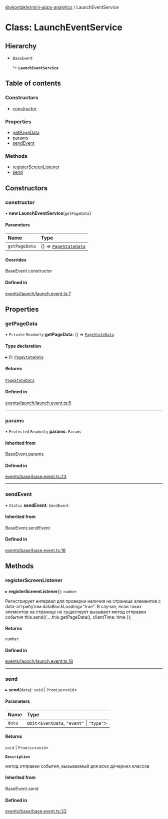[@vkontakte/mini-apps-analytics](../README.md) / LaunchEventService

# Class: LaunchEventService

## Hierarchy

- `BaseEvent`

  ↳ **`LaunchEventService`**

## Table of contents

### Constructors

- [constructor](LaunchEventService.md#constructor)

### Properties

- [getPageData](LaunchEventService.md#getpagedata)
- [params](LaunchEventService.md#params)
- [sendEvent](LaunchEventService.md#sendevent)

### Methods

- [registerScreenListener](LaunchEventService.md#registerscreenlistener)
- [send](LaunchEventService.md#send)

## Constructors

### constructor

• **new LaunchEventService**(`getPageData`)

#### Parameters

| Name | Type |
| :------ | :------ |
| `getPageData` | () => [`PageStateData`](../README.md#pagestatedata) |

#### Overrides

BaseEvent.constructor

#### Defined in

[events/launch/launch.event.ts:7](https://github.com/VKCOM/mini-apps-analytics/blob/6a72009/packages/core/src/events/launch/launch.event.ts#L7)

## Properties

### getPageData

• `Private` `Readonly` **getPageData**: () => [`PageStateData`](../README.md#pagestatedata)

#### Type declaration

▸ (): [`PageStateData`](../README.md#pagestatedata)

##### Returns

[`PageStateData`](../README.md#pagestatedata)

#### Defined in

[events/launch/launch.event.ts:6](https://github.com/VKCOM/mini-apps-analytics/blob/6a72009/packages/core/src/events/launch/launch.event.ts#L6)

___

### params

• `Protected` `Readonly` **params**: `Params`

#### Inherited from

BaseEvent.params

#### Defined in

[events/base/base.event.ts:23](https://github.com/VKCOM/mini-apps-analytics/blob/6a72009/packages/core/src/events/base/base.event.ts#L23)

___

### sendEvent

▪ `Static` **sendEvent**: `SendEvent`

#### Inherited from

BaseEvent.sendEvent

#### Defined in

[events/base/base.event.ts:18](https://github.com/VKCOM/mini-apps-analytics/blob/6a72009/packages/core/src/events/base/base.event.ts#L18)

## Methods

### registerScreenListener

▸ **registerScreenListener**(): `number`

Регистрирует интервал для проверки наличия на странице элементов с data-аттрибутом dataBlockLoading="true".
В случае, если таких элементов на странице не существует вызывает метод отправки события
this.send({ ...this.getPageData(), clientTime: time });

#### Returns

`number`

#### Defined in

[events/launch/launch.event.ts:18](https://github.com/VKCOM/mini-apps-analytics/blob/6a72009/packages/core/src/events/launch/launch.event.ts#L18)

___

### send

▸ **send**(`data`): `void` \| `Promise`<`void`\>

#### Parameters

| Name | Type |
| :------ | :------ |
| `data` | `Omit`<`EventData`, ``"event"`` \| ``"type"``\> |

#### Returns

`void` \| `Promise`<`void`\>

**`Description`**

метод отправки события, вызываемый для всех дочерних классов

#### Inherited from

BaseEvent.send

#### Defined in

[events/base/base.event.ts:33](https://github.com/VKCOM/mini-apps-analytics/blob/6a72009/packages/core/src/events/base/base.event.ts#L33)
